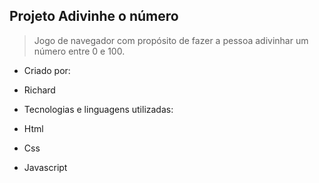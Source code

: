 ## Projeto Adivinhe o número
> Jogo de navegador com propósito de fazer a pessoa adivinhar um número entre 0 e 100.

- Criado por:

- Richard

- Tecnologias e linguagens utilizadas:

- Html
- Css
- Javascript
